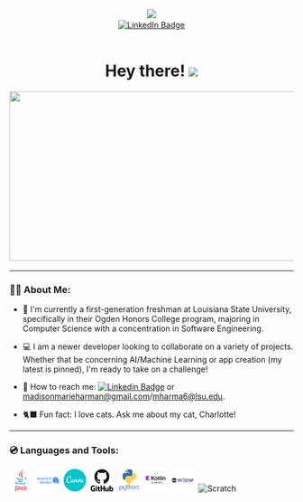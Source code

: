 <div id="header" align="center">
  <img src="https://media.giphy.com/media/LHZyixOnHwDDy/giphy.gif" width="200"/>
</div>

<div id="badges" align="center">
  <a href="https://www.linkedin.com/in/madison-harman-290242289">
    <img src="https://img.shields.io/badge/LinkedIn-blue?style=for-the-badge&logo=linkedin&logoColor=white" alt="LinkedIn Badge"/>
  </a>
</div>

<div align="center">
<img src="https://komarev.com/ghpvc/?username=MadisonHarman&style=flat-square&color=blue" alt=""/>
</div>

<h1 align="center">
  Hey there!
  <img src="https://media.giphy.com/media/hvRJCLFzcasrR4ia7z/giphy.gif" width="30px" />
</h1>

<div align="center">
  <img src="https://media.giphy.com/media/3o7qE1TfOPGlb5M5hu/giphy.gif?cid=ecf05e47simnz32rg4hqyx6wqihxxc472oucis04sf0v32lm&ep=v1_gifs_search&rid=giphy.gif&ct=g" width="600" height="300"/>
</div>

---
### 👩‍💻 About Me:
- :telescope: I'm currently a first-generation freshman at Louisiana State University, specifically in their Ogden Honors College program, majoring in Computer Science with a concentration in Software Engineering.

- 💻 I am a newer developer looking to collaborate on a variety of projects. Whether that be concerning AI/Machine Learning or app creation (my latest is pinned), I'm ready to take on a challenge!

- 💬 How to reach me: [![Linkedin Badge](https://img.shields.io/badge/-Madison_Harman-blue?style=flat&logo=Linkedin&logoColor=white)](https://www.linkedin.com/in/madison-harman-290242289) or madisonmarieharman@gmail.com/mharma6@lsu.edu.

- 🐈‍⬛ Fun fact: I love cats. Ask me about my cat, Charlotte!

---
### 💿 Languages and Tools:
<div>
  <img src="https://github.com/devicons/devicon/blob/master/icons/java/java-original-wordmark.svg" title="Java" alt="Java" width="40" height="40"/>&nbsp;
<img src="https://github.com/devicons/devicon/blob/master/icons/androidstudio/androidstudio-plain-wordmark.svg" title="Android App Studio" alt="Android App Studio" width="40" height="40"/>&nbsp;
  <img src="https://github.com/devicons/devicon/blob/master/icons/canva/canva-original.svg" title="Canva" alt="Canva" width="40" height="40"/>&nbsp;
   <img src="https://github.com/devicons/devicon/blob/master/icons/github/github-original-wordmark.svg" title="Github" alt="Github" width="40" height="40"/>&nbsp;
  <img src="https://github.com/devicons/devicon/blob/master/icons/python/python-original-wordmark.svg" title="Python" alt="Python" width="40" height="40"/>&nbsp;
   <img src="https://github.com/devicons/devicon/blob/master/icons/kotlin/kotlin-original-wordmark.svg" title="Kotlin" alt="Kotlin" width="40" height="40"/>&nbsp;
   <img src="https://github.com/devicons/devicon/blob/master/icons/eclipse/eclipse-original-wordmark.svg" title="Eclipse" alt="Eclipse" width="40" height="40"/>&nbsp;
  <img src="https://github.com/MadisonHarman/MadisonHarman/assets/146497226/0341e536-b580-4fe2-8423-3ec230b5f2c4" title="Scratch" alt="Scratch" width="40" height="40"/>&nbsp;
</div>
